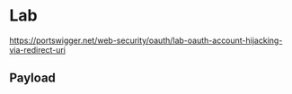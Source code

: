 # Lab

https://portswigger.net/web-security/oauth/lab-oauth-account-hijacking-via-redirect-uri

## Payload
